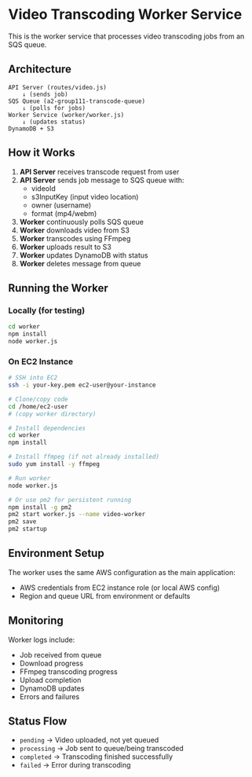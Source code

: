# Video Transcoding Worker Service

This is the worker service that processes video transcoding jobs from an SQS queue.

## Architecture

```
API Server (routes/video.js)
    ↓ (sends job)
SQS Queue (a2-group111-transcode-queue)
    ↓ (polls for jobs)
Worker Service (worker/worker.js)
    ↓ (updates status)
DynamoDB + S3
```

## How it Works

1. **API Server** receives transcode request from user
2. **API Server** sends job message to SQS queue with:
   - videoId
   - s3InputKey (input video location)
   - owner (username)
   - format (mp4/webm)
3. **Worker** continuously polls SQS queue
4. **Worker** downloads video from S3
5. **Worker** transcodes using FFmpeg
6. **Worker** uploads result to S3
7. **Worker** updates DynamoDB with status
8. **Worker** deletes message from queue

## Running the Worker

### Locally (for testing)
```bash
cd worker
npm install
node worker.js
```

### On EC2 Instance
```bash
# SSH into EC2
ssh -i your-key.pem ec2-user@your-instance

# Clone/copy code
cd /home/ec2-user
# (copy worker directory)

# Install dependencies
cd worker
npm install

# Install ffmpeg (if not already installed)
sudo yum install -y ffmpeg

# Run worker
node worker.js

# Or use pm2 for persistent running
npm install -g pm2
pm2 start worker.js --name video-worker
pm2 save
pm2 startup
```

## Environment Setup

The worker uses the same AWS configuration as the main application:
- AWS credentials from EC2 instance role (or local AWS config)
- Region and queue URL from environment or defaults

## Monitoring

Worker logs include:
- Job received from queue
- Download progress
- FFmpeg transcoding progress
- Upload completion
- DynamoDB updates
- Errors and failures

## Status Flow

- `pending` → Video uploaded, not yet queued
- `processing` → Job sent to queue/being transcoded
- `completed` → Transcoding finished successfully
- `failed` → Error during transcoding
